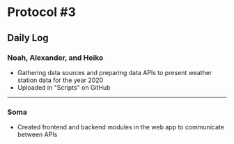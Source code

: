 # Protocol #3

## Daily Log

### Noah, Alexander, and Heiko
- Gathering data sources and preparing data APIs to present weather station data for the year 2020
- Uploaded in "Scripts" on GitHub

---

### Soma
- Created frontend and backend modules in the web app to communicate between APIs
